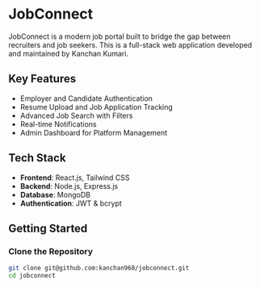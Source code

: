 # JobConnect

JobConnect is a modern job portal built to bridge the gap between recruiters and job seekers. This is a full-stack web application developed and maintained by Kanchan Kumari.

## Key Features

- Employer and Candidate Authentication
- Resume Upload and Job Application Tracking
- Advanced Job Search with Filters
- Real-time Notifications
- Admin Dashboard for Platform Management

## Tech Stack

- **Frontend**: React.js, Tailwind CSS
- **Backend**: Node.js, Express.js
- **Database**: MongoDB
- **Authentication**: JWT & bcrypt

## Getting Started

### Clone the Repository

```bash
git clone git@github.com:kanchan968/jobconnect.git
cd jobconnect
